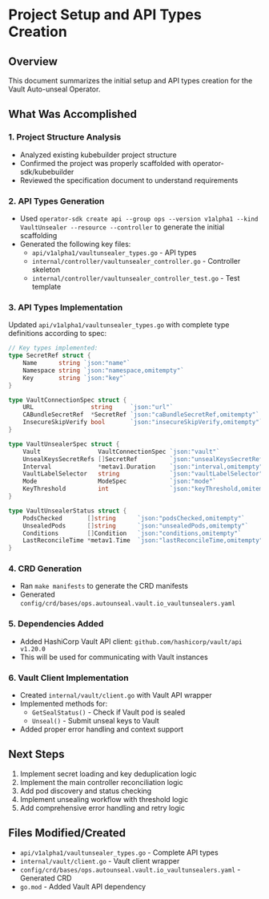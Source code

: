 # Project Setup and API Types Creation

## Overview
This document summarizes the initial setup and API types creation for the Vault Auto-unseal Operator.

## What Was Accomplished

### 1. Project Structure Analysis
- Analyzed existing kubebuilder project structure
- Confirmed the project was properly scaffolded with operator-sdk/kubebuilder
- Reviewed the specification document to understand requirements

### 2. API Types Generation
- Used `operator-sdk create api --group ops --version v1alpha1 --kind VaultUnsealer --resource --controller` to generate the initial scaffolding
- Generated the following key files:
  - `api/v1alpha1/vaultunsealer_types.go` - API types
  - `internal/controller/vaultunsealer_controller.go` - Controller skeleton
  - `internal/controller/vaultunsealer_controller_test.go` - Test template

### 3. API Types Implementation
Updated `api/v1alpha1/vaultunsealer_types.go` with complete type definitions according to spec:

```go
// Key types implemented:
type SecretRef struct {
    Name      string `json:"name"`
    Namespace string `json:"namespace,omitempty"`
    Key       string `json:"key"`
}

type VaultConnectionSpec struct {
    URL                string     `json:"url"`
    CABundleSecretRef  *SecretRef `json:"caBundleSecretRef,omitempty"`
    InsecureSkipVerify bool       `json:"insecureSkipVerify,omitempty"`
}

type VaultUnsealerSpec struct {
    Vault                VaultConnectionSpec `json:"vault"`
    UnsealKeysSecretRefs []SecretRef         `json:"unsealKeysSecretRefs"`
    Interval             *metav1.Duration    `json:"interval,omitempty"`
    VaultLabelSelector   string              `json:"vaultLabelSelector"`
    Mode                 ModeSpec            `json:"mode"`
    KeyThreshold         int                 `json:"keyThreshold,omitempty"`
}

type VaultUnsealerStatus struct {
    PodsChecked       []string      `json:"podsChecked,omitempty"`
    UnsealedPods      []string      `json:"unsealedPods,omitempty"`
    Conditions        []Condition   `json:"conditions,omitempty"`
    LastReconcileTime *metav1.Time  `json:"lastReconcileTime,omitempty"`
}
```

### 4. CRD Generation
- Ran `make manifests` to generate the CRD manifests
- Generated `config/crd/bases/ops.autounseal.vault.io_vaultunsealers.yaml`

### 5. Dependencies Added
- Added HashiCorp Vault API client: `github.com/hashicorp/vault/api v1.20.0`
- This will be used for communicating with Vault instances

### 6. Vault Client Implementation
- Created `internal/vault/client.go` with Vault API wrapper
- Implemented methods for:
  - `GetSealStatus()` - Check if Vault pod is sealed
  - `Unseal()` - Submit unseal keys to Vault
- Added proper error handling and context support

## Next Steps
1. Implement secret loading and key deduplication logic
2. Implement the main controller reconciliation logic
3. Add pod discovery and status checking
4. Implement unsealing workflow with threshold logic
5. Add comprehensive error handling and retry logic

## Files Modified/Created
- `api/v1alpha1/vaultunsealer_types.go` - Complete API types
- `internal/vault/client.go` - Vault client wrapper
- `config/crd/bases/ops.autounseal.vault.io_vaultunsealers.yaml` - Generated CRD
- `go.mod` - Added Vault API dependency